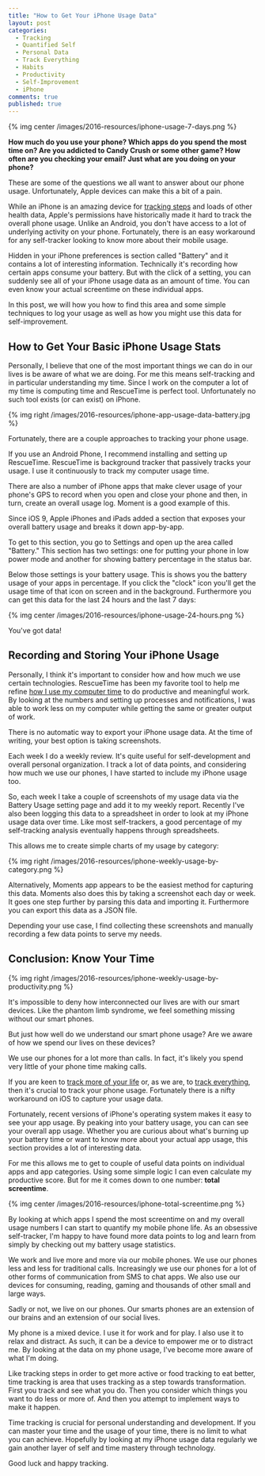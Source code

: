 ```yaml
---
title: "How to Get Your iPhone Usage Data"
layout: post
categories:
  - Tracking
  - Quantified Self
  - Personal Data
  - Track Everything
  - Habits
  - Productivity
  - Self-Improvement
  - iPhone
comments: true
published: true
---
```


{% img center /images/2016-resources/iphone-usage-7-days.png %}

**How much do you use your phone? Which apps do you spend the most time on? Are you addicted to Candy Crush or some other game? How often are you checking your email? Just what are you doing on your phone?** 

These are some of the questions we all want to answer about our phone usage. Unfortunately, Apple devices can make this a bit of a pain. 

While an iPhone is an amazing device for [tracking steps](http://www.markwk.com/2016/09/counting-steps.html) and loads of other health data, Apple's permissions have historically made it hard to track the overall phone usage. Unlike an Android, you don't have access to a lot of underlying activity on your phone. Fortunately, there is an easy workaround for any self-tracker looking to know more about their mobile usage. 

Hidden in your iPhone preferences is section called "Battery" and it contains a lot of interesting information. Technically it's recording how certain apps consume your battery. But with the click of a setting, you can suddenly see all of your iPhone usage data as an amount of time. You can even know your actual screentime on these individual apps. 

In this post, we will how you how to find this area and some simple techniques to log your usage as well as how you might use this data for self-improvement. 

<!--more-->

## How to Get Your Basic iPhone Usage Stats

Personally, I believe that one of the most important things we can do in our lives is be aware of what we are doing. For me this means self-tracking and in particular understanding my time. Since I work on the computer a lot of my time is computing time and RescueTime is perfect tool. Unfortunately no such tool exists (or can exist) on iPhone. 

{% img right /images/2016-resources/iphone-app-usage-data-battery.jpg %} 

Fortunately, there are a couple approaches to tracking your phone usage. 

If you use an Android Phone, I recommend installing and setting up RescueTime. RescueTime is background tracker that passively tracks your usage. I use it continuously to track my computer usage time. 

There are also a number of iPhone apps that make clever usage of your phone's GPS to record when you open and close your phone and then, in turn, create an overall usage log. Moment is a good example of this. 

Since iOS 9, Apple iPhones and iPads added a section that exposes your overall battery usage and breaks it down app-by-app. 

To get to this section, you go to Settings and open up the area called "Battery." This section has two settings: one for putting your phone in low power mode and another for showing battery percentage in the status bar. 

Below those settings is your battery usage. This is shows you the battery usage of your apps in percentage. If you click the "clock" icon you'll get the usage time of that icon on screen and in the background. Furthermore you can get this data for the last 24 hours and the last 7 days: 

{% img center /images/2016-resources/iphone-usage-24-hours.png %}

You've got data! 

## Recording and Storing Your iPhone Usage

Personally, I think it's important to consider how and how much we use certain technologies. RescueTime has been my favorite tool to help me refine [how I use my computer time](http://www.markwk.com/time-tracking-tools.html) to do productive and meaningful work. By looking at the numbers and setting up processes and notifications, I was able to work less on my computer while getting the same or greater output of work. 

There is no automatic way to export your iPhone usage data. At the time of writing, your best option is taking screenshots. 

Each week I do a weekly review. It's quite useful for self-development and overall personal organization. I track a lot of data points, and considering how much we use our phones, I have started to include my iPhone usage too.  

So, each week I take a couple of screenshots of my usage data via the Battery Usage setting page and add it to my weekly report. Recently I've also been logging this data to a spreadsheet in order to look at my iPhone usage data over time. Like most self-trackers, a good percentage of my self-tracking analysis eventually happens through spreadsheets.  

This allows me to create simple charts of my usage by category: 

{% img right /images/2016-resources/iphone-weekly-usage-by-category.png %}

Alternatively, Moments app appears to be the easiest method for capturing this data. Moments also does this by taking a screenshot each day or week. It goes one step further by parsing this data and importing it. Furthermore you can export this data as a JSON file. 

Depending your use case, I find collecting these screenshots and manually recording a few data points to serve my needs. 

## Conclusion: Know Your Time

{% img right /images/2016-resources/iphone-weekly-usage-by-productivity.png %}

It's impossible to deny how interconnected our lives are with our smart devices. Like the phantom limb syndrome, we feel something missing without our smart phones. 

But just how well do we understand our smart phone usage? Are we aware of how we spend our lives on these devices? 

We use our phones for a lot more than calls. In fact, it's likely you spend very little of your phone time making calls. 

If you are keen to [track more of your life](http://www.markwk.com/2016/01/a-year-of-time-tracking-2015.html) or, as we are, to [track everything](http://www.markwk.com/category/track-everything/), then it's crucial to track your phone usage. Fortunately there is a nifty workaround on iOS to capture your usage data. 

Fortunately, recent versions of iPhone's operating system makes it easy to see your app usage. By peaking into your battery usage, you can can see your overall app usage. Whether you are curious about what's burning up your battery time or want to know more about your actual app usage, this section provides a lot of interesting data.

For me this allows me to get to couple of useful data points on individual apps and app categories. Using some simple logic I can even calculate my productive score. But for me it comes down to one number: **total screentime**.

{% img center /images/2016-resources/iphone-total-screentime.png %}

By looking at which apps I spend the most screentime on and my overall usage numbers I can start to quantify my mobile phone life. As an obsessive self-tracker, I'm happy to have found more data points to log and learn from simply by checking out my battery usage statistics. 

We work and live more and more via our mobile phones. We use our phones less and less for traditional calls. Increasingly we use our phones for a lot of other forms of communication from SMS to chat apps. We also use our devices for consuming, reading, gaming and thousands of other small and large ways. 

Sadly or not, we live on our phones. Our smarts phones are an extension of our brains and an extension of our social lives.  

My phone is a mixed device. I use it for work and for play. I also use it to relax and distract. As such, it can be a device to empower me or to distract me. By looking at the data on my phone usage, I've become more aware of what I'm doing. 

Like tracking steps in order to get more active or food tracking to eat better, time tracking is area that uses tracking as a step towards transformation. First you track and see what you do. Then you consider which things you want to do less or more of. And then you attempt to implement ways to make it happen. 

Time tracking is crucial for personal understanding and development. If you can master your time and the usage of your time, there is no limit to what you can achieve. Hopefully by looking at my iPhone usage data regularly we gain another layer of self and time mastery through technology. 

Good luck and happy tracking. 